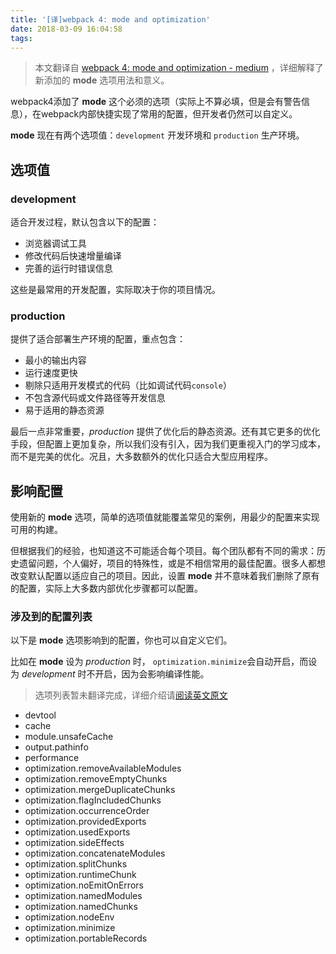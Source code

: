 ```yaml
---
title: '[译]webpack 4: mode and optimization'
date: 2018-03-09 16:04:58
tags:
---
```


> 本文翻译自 [webpack 4: mode and optimization - medium](https://medium.com/webpack/webpack-4-mode-and-optimization-5423a6bc597a) ，详细解释了新添加的 **mode** 选项用法和意义。

webpack4添加了 **mode** 这个必须的选项（实际上不算必填，但是会有警告信息），在webpack内部快捷实现了常用的配置，但开发者仍然可以自定义。

**mode** 现在有两个选项值：`development` 开发环境和 `production` 生产环境。

## 选项值

### development

适合开发过程，默认包含以下的配置：
- 浏览器调试工具
- 修改代码后快速增量编译
- 完善的运行时错误信息

这些是最常用的开发配置，实际取决于你的项目情况。

### production

提供了适合部署生产环境的配置，重点包含：
- 最小的输出内容
- 运行速度更快
- 剔除只适用开发模式的代码（比如调试代码`console`）
- 不包含源代码或文件路径等开发信息
- 易于适用的静态资源

最后一点非常重要，*production* 提供了优化后的静态资源。还有其它更多的优化手段，但配置上更加复杂，所以我们没有引入，因为我们更重视入门的学习成本，而不是完美的优化。况且，大多数额外的优化只适合大型应用程序。

## 影响配置

使用新的 **mode** 选项，简单的选项值就能覆盖常见的案例，用最少的配置来实现可用的构建。

但根据我们的经验，也知道这不可能适合每个项目。每个团队都有不同的需求：历史遗留问题，个人偏好，项目的特殊性，或是不相信常用的最佳配置。很多人都想改变默认配置以适应自己的项目。因此，设置 **mode** 并不意味着我们删除了原有的配置，实际上大多数内部优化步骤都可以配置。

### 涉及到的配置列表

以下是 **mode** 选项影响到的配置，你也可以自定义它们。

比如在 **mode** 设为 *production* 时， `optimization.minimize`会自动开启，而设为 *development* 时不开启，因为会影响编译性能。

> 选项列表暂未翻译完成，详细介绍请[阅读英文原文](https://medium.com/webpack/webpack-4-mode-and-optimization-5423a6bc597a)

- devtool
- cache
- module.unsafeCache
- output.pathinfo
- performance
- optimization.removeAvailableModules
- optimization.removeEmptyChunks
- optimization.mergeDuplicateChunks
- optimization.flagIncludedChunks
- optimization.occurrenceOrder
- optimization.providedExports
- optimization.usedExports
- optimization.sideEffects
- optimization.concatenateModules
- optimization.splitChunks
- optimization.runtimeChunk
- optimization.noEmitOnErrors
- optimization.namedModules
- optimization.namedChunks
- optimization.nodeEnv
- optimization.minimize
- optimization.portableRecords
